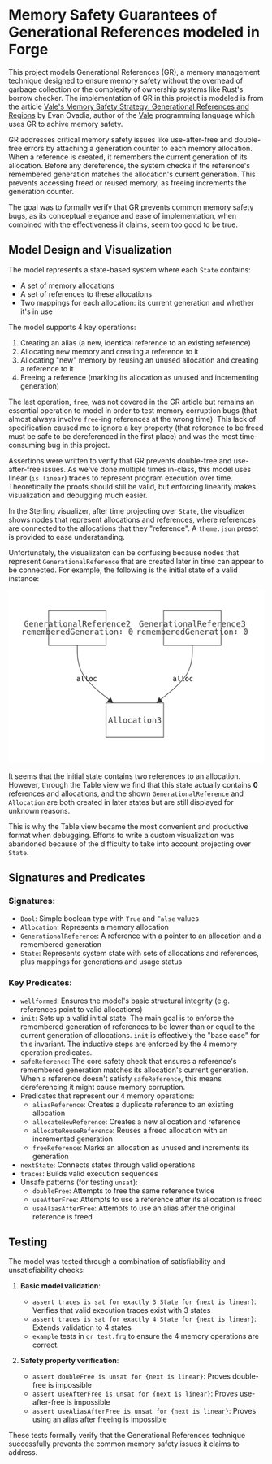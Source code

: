 # Memory Safety Guarantees of Generational References modeled in Forge

This project models Generational References (GR), a memory management
technique designed to ensure memory safety without the overhead of garbage
collection or the complexity of ownership systems like Rust's borrow checker.
The implementation of GR in this project is modeled is from the article [Vale's
Memory Safety Strategy: Generational References and Regions](https://verdagon.dev/blog/generational-references)
by Evan Ovadia, author of the [Vale](https://vale.dev/) programming language
which uses GR to achive memory safety. 

GR addresses critical memory safety issues like use-after-free and double-free
errors by attaching a generation counter to each memory allocation. When a
reference is created, it remembers the current generation of its allocation.
Before any dereference, the system checks if the reference's remembered
generation matches the allocation's current generation. This prevents accessing
freed or reused memory, as freeing increments the generation counter.

The goal was to formally verify that GR prevents common memory safety bugs, as
its conceptual elegance and ease of implementation, when combined with the
effectiveness it claims, seem too good to be true.

## Model Design and Visualization

The model represents a state-based system where each `State` contains:
- A set of memory allocations
- A set of references to these allocations
- Two mappings for each allocation: its current generation and whether it's in use

The model supports 4 key operations:
1. Creating an alias (a new, identical reference to an existing reference)
2. Allocating new memory and creating a reference to it
3. Allocating "new" memory by reusing an unused allocation and creating a
   reference to it
4. Freeing a reference (marking its allocation as unused and incrementing
   generation)

The last operation, `free`, was not covered in the GR article but remains an
essential operation to model in order to test memory corruption bugs (that
almost always involve `free`-ing references at the wrong time). This lack of
specification caused me to ignore a key property (that reference to be freed
must be safe to be dereferenced in the first place) and was the most
time-consuming bug in this project.

Assertions were written to verify that GR prevents double-free and
use-after-free issues.
As we've done multiple times in-class, this model uses linear (`is linear`)
traces to represent program execution over time. Theoretically the proofs should
still be valid, but enforcing linearity makes visualization and debugging much
easier.

In the Sterling visualizer, after time projecting over `State`, the visualizer
shows nodes that represent allocations and references, where references are
connected to the allocations that they "reference".
A `theme.json` preset is provided to ease understanding.

Unfortunately, the visualizaton can be confusing because nodes that represent
`GenerationalReference` that are created later in time can appear to be
connected. For example, the following is the initial state of a valid instance:

![State0](state0.png)

It seems that the initial state contains two references to an allocation.
However, through the Table view we find that this state actually contains **0**
references and allocations, and the shown `GenerationalReference` and
`Allocation` are both created in later states but are still displayed for
unknown reasons.

This is why the Table view became the most convenient and productive format when
debugging. Efforts to write a custom visualization was abandoned because of the
difficulty to take into account projecting over `State`.

## Signatures and Predicates

### Signatures:
- `Bool`: Simple boolean type with `True` and `False` values
- `Allocation`: Represents a memory allocation
- `GenerationalReference`: A reference with a pointer to an allocation and a
   remembered generation
- `State`: Represents system state with sets of allocations and references,
   plus mappings for generations and usage status

### Key Predicates:
- `wellformed`: Ensures the model's basic structural integrity (e.g.
  references point to valid allocations)
- `init`: Sets up a valid initial state. The main goal is to enforce the
  remembered generation of references to be lower than or equal to the current
  generation of allocations. `init` is effectively the "base case" for this
  invariant. The inductive steps are enforced by the 4 memory operation
  predicates.
- `safeReference`: The core safety check that ensures a reference's remembered
  generation matches its allocation's current generation. When a reference
  doesn't satisfy `safeReference`, this means dereferencing it might cause
  memory corruption.
- Predicates that represent our 4 memory operations:
  - `aliasReference`: Creates a duplicate reference to an existing allocation
  - `allocateNewReference`: Creates a new allocation and reference
  - `allocateReuseReference`: Reuses a freed allocation with an incremented
    generation
  - `freeReference`: Marks an allocation as unused and increments its generation
- `nextState`: Connects states through valid operations
- `traces`: Builds valid execution sequences
- Unsafe patterns (for testing `unsat`):
  - `doubleFree`: Attempts to free the same reference twice
  - `useAfterFree`: Attempts to use a reference after its allocation is freed
  - `useAliasAfterFree`: Attempts to use an alias after the original reference
    is freed

## Testing

The model was tested through a combination of satisfiability and
unsatisfiability checks:

1. **Basic model validation**:
   - `assert traces is sat for exactly 3 State for {next is linear}`: Verifies
     that valid execution traces exist with 3 states
   - `assert traces is sat for exactly 4 State for {next is linear}`: Extends
     validation to 4 states
   - `example` tests in `gr_test.frg` to ensure the 4 memory operations are
     correct.

2. **Safety property verification**:
   - `assert doubleFree is unsat for {next is linear}`: Proves double-free is
     impossible
   - `assert useAfterFree is unsat for {next is linear}`: Proves use-after-free
     is impossible
   - `assert useAliasAfterFree is unsat for {next is linear}`: Proves using an
     alias after freeing is impossible

These tests formally verify that the Generational References technique
successfully prevents the common memory safety issues it claims to address.
